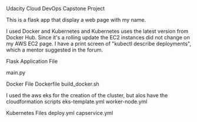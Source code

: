 Udacity Cloud DevOps Capstone Project

This is a flask app that display a web page with my name. 

I used Docker and Kubernetes and Kubernetes uses the latest version 
from Docker Hub. Since it's a rolling update the EC2 instances did not 
change on my AWS EC2 page. I have a print screen of "kubectl describe deployments", 
which a mentor suggested in the forum. 

<p>Flask Application File<p> 
main.py

Docker File
Dockerfile
build_docker.sh

I used the aws eks for the creation of the cluster, but alos have the cloudformation scripts
eks-template.yml
worker-node.yml

Kubernetes Files
deploy.yml 
capservice.yml





